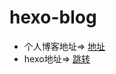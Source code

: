# hexo-blog
* 个人博客地址=> [地址](https://970024540.github.io/)
* hexo地址=> [跳转](http://hexo-blog.vercel.app/)

